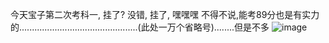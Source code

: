 今天宝子第二次考科一, 挂了? 没错, 挂了, 嘿嘿嘿 不得不说,能考89分也是有实力的...............................................(此处一万个省略号)........但是不多
![image](https://github.com/yue25699/yue-bk/assets/54253932/a6229b4d-35fc-4328-814c-c5306df2bb29)


